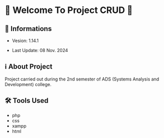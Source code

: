 # 🎉 Welcome To Project CRUD 🚀 

## 📢 Informations

- Vesion: 1.14.1

- Last Update: 08 Nov. 2024

## ℹ️ About Project

Project carried out during the 2nd semester of ADS (Systems Analysis and Development) college.

## 🛠️ Tools Used

- php
- css
- xampp
- html
